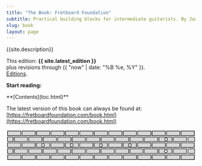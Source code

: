 ```yaml
---
title: "The Book: Fretboard Foundation"
subtitle: Practical building blocks for intermediate guitarists. By Jason Grimes.
slug: book
layout: page
---
```


<div class="chapter-abstract color-callout-dark">
  {{site.description}}
</div>

This edition: **{{ site.latest_edition }}**  
plus revisions through {{ "now" | date: "%B %e, %Y" }}.  
[Editions](editions.html).

**Start reading:**
<div class="font-larger" markdown="block">
**[Contents](toc.html)**
</div>

The latest version of this book can always be found at:   
[https://fretboardfoundation.com/book.html](https://fretboardfoundation.com/book.html)



![Fretboard Foundation logo](assets/logos/logo-wide.svg)
